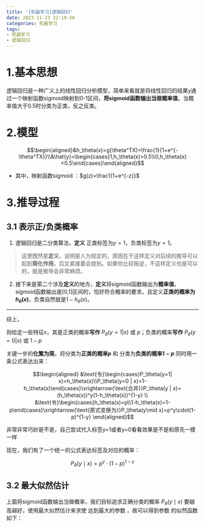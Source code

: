 ```yaml
---
title: '[机器学习]逻辑回归'
date: 2023-11-23 22:19:50
categories: 机器学习
tags: 
- 机器学习
- 逻辑回归
---
```


# 1.基本思想

逻辑回归是一种广义上的线性回归分析模型，简单来看就是将线性回归的结果y通过一个映射函数sigmoid映射到0-1区间，**将sigmoid函数输出当做概率值**，当概率值大于0.5时分类为正类，反之反类。

# 2.模型

$$\begin{aligned}&h_\theta(x)=g(\theta^TX)=\frac{1}{1+e^{-\theta^TX}}\\&\hat{y}=\begin{cases}1,h_\theta(x)>0.5\\0,h_\theta(x)<0.5\end{cases}\end{aligned}$$

- 其中，映射函数sigmoid ：$g(z)=\frac1{1+e^{-z}}$

# 3.推导过程

## 3.1 表示正/负类概率

1. 逻辑回归是二分类算法，**定义** 正类标签为$y=1$，负类标签为$y=1$。

> 这里既然是**定义**，说明是人为规定的，原因在于这样定义对后续的推导可以起到**简化作用**，后文紧接着会提到。如果你比较叛逆，不这样定义也是可以的，就是推导会非常麻烦。

2. 接下来是第二个涉及**定义**的地方，**定义**将sigmoid函数输出为**概率值**，sigmoid函数输出是[0,1]区间的，恰好符合概率的要求。且定义**正类的概率为$h_\theta(x)$**，负类自然就是$1-h_\theta(x)$。

-------------------------

综上，

则给定一些特征$x$，其是正类的概率**写作** $P_\theta(y=1 | x)$ 或 $p$；负类的概率**写作** $P_\theta(y=0 | x)$ 或 $1-p$

关键一步的**化繁为简**，将分类为**正类的概率$p$** 和 分类为**负类的概率$1-p$** 同时用一条公式表达出来：

$$\begin{aligned}
&\text{令}\begin{cases}P_\theta(y=1| x)=h_\theta(x)\\P_\theta(y=0 | x)=1-h_\theta(x)\end{cases}\xrightarrow{\text{合并}}P_\theta(y | x)=(h_\theta(x))^y(1-h_\theta(x))^{1-y} \\
&\text{令}\begin{cases}h_\theta(x)=p\\1-h_\theta(x)=1-p\end{cases}\xrightarrow{\text{原式变换为}}P_\theta(y\mid x)=p^y\cdot(1-p)^{1-y}
\end{aligned}$$

非常非常巧妙是不是，自己尝试代入标签y=1或者y=0看看效果是不是和原先一模一样

现在，我们有了一个统一的公式表达标签及对应的概率：

$$P_\theta(y\mid x)=p^y\cdot(1-p)^{1-y}$$


## 3.2 最大似然估计

上面将sigmoid函数输出当做概率，我们目标追求正确分类的概率 $P_\theta(y\mid x)$ 要越高越好，使用最大似然估计来求使 达到最大的参数 ，故可以得到参数 的似然函数如下：

